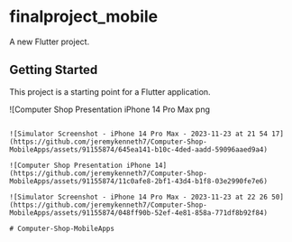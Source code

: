 # finalproject_mobile

A new Flutter project.

## Getting Started

This project is a starting point for a Flutter application.

![Computer Shop Presentation iPhone 14 Pro Max png
```  So, the new filename is 'Computer Shop Presentation iPhone 14 Pro Max png'  This name includes relevant information from the tab title and removes the timestamp, making it concise and readable](https://github.com/jeremykenneth7/Computer-Shop-MobileApps/assets/91155874/db23738c-cdbb-4621-b27c-f3761a97e028)

![Simulator Screenshot - iPhone 14 Pro Max - 2023-11-23 at 21 54 17](https://github.com/jeremykenneth7/Computer-Shop-MobileApps/assets/91155874/645ea141-b10c-4ded-aadd-59096aaed9a4)

![Computer Shop Presentation iPhone 14](https://github.com/jeremykenneth7/Computer-Shop-MobileApps/assets/91155874/11c0afe8-2bf1-43d4-b1f8-03e2990fe7e6)

![Simulator Screenshot - iPhone 14 Pro Max - 2023-11-23 at 22 26 50](https://github.com/jeremykenneth7/Computer-Shop-MobileApps/assets/91155874/048ff90b-52ef-4e81-858a-771df8b92f84)

# Computer-Shop-MobileApps
